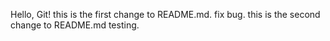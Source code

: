 Hello, Git!
this is the first change to README.md.
fix bug.
this is the second change to README.md
testing.